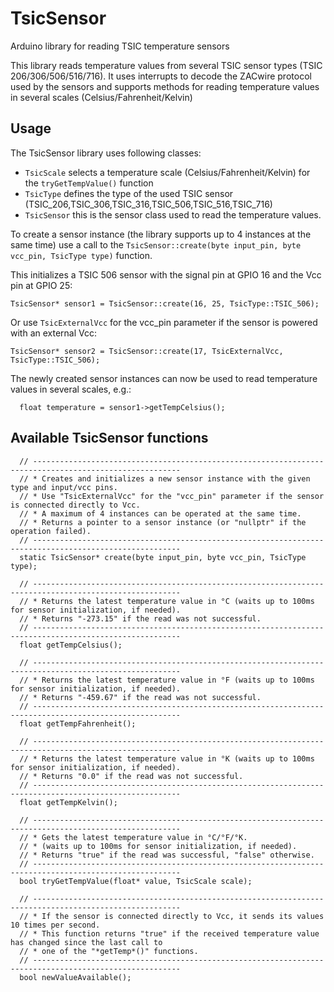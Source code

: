 # TsicSensor
Arduino library for reading TSIC temperature sensors

This library reads temperature values from several TSIC sensor types (TSIC 206/306/506/516/716). It uses interrupts to decode the ZACwire protocol used by the sensors and supports methods for reading temperature values in several scales (Celsius/Fahrenheit/Kelvin)

## Usage

The TsicSensor library uses following classes:
* `TsicScale` selects a temperature scale (Celsius/Fahrenheit/Kelvin) for the `tryGetTempValue()` function	
* `TsicType` defines the type of the used TSIC sensor (TSIC_206,TSIC_306,TSIC_316,TSIC_506,TSIC_516,TSIC_716)
* `TsicSensor` this is the sensor class used to read the temperature values.

To create a sensor instance (the library supports up to 4 instances at the same time) use a call to the `TsicSensor::create(byte input_pin, byte vcc_pin, TsicType type)` function.


This initializes a TSIC 506 sensor with the signal pin at GPIO 16 and the Vcc pin at GPIO 25:
```
TsicSensor* sensor1 = TsicSensor::create(16, 25, TsicType::TSIC_506);
```
 
Or use `TsicExternalVcc` for the vcc_pin parameter if the sensor is powered with an external Vcc:
```
TsicSensor* sensor2 = TsicSensor::create(17, TsicExternalVcc, TsicType::TSIC_506);
```

The newly created sensor instances can now be used to read temperature values in several scales, e.g.:
```
  float temperature = sensor1->getTempCelsius();
```


## Available TsicSensor functions

```
  // -------------------------------------------------------------------------------------------------------
  // * Creates and initializes a new sensor instance with the given type and input/vcc pins. 
  // * Use "TsicExternalVcc" for the "vcc_pin" parameter if the sensor is connected directly to Vcc.
  // * A maximum of 4 instances can be operated at the same time.
  // * Returns a pointer to a sensor instance (or "nullptr" if the operation failed). 
  // -------------------------------------------------------------------------------------------------------
  static TsicSensor* create(byte input_pin, byte vcc_pin, TsicType type);  
  
  // -------------------------------------------------------------------------------------------------------
  // * Returns the latest temperature value in °C (waits up to 100ms for sensor initialization, if needed).
  // * Returns "-273.15" if the read was not successful.
  // -------------------------------------------------------------------------------------------------------
  float getTempCelsius();

  // -------------------------------------------------------------------------------------------------------
  // * Returns the latest temperature value in °F (waits up to 100ms for sensor initialization, if needed).
  // * Returns "-459.67" if the read was not successful.
  // -------------------------------------------------------------------------------------------------------
  float getTempFahrenheit();
  
  // -------------------------------------------------------------------------------------------------------
  // * Returns the latest temperature value in °K (waits up to 100ms for sensor initialization, if needed).
  // * Returns "0.0" if the read was not successful.
  // -------------------------------------------------------------------------------------------------------
  float getTempKelvin();
  
  // -------------------------------------------------------------------------------------------------------
  // * Gets the latest temperature value in °C/°F/°K. 
  // * (waits up to 100ms for sensor initialization, if needed).
  // * Returns "true" if the read was successful, "false" otherwise.
  // -------------------------------------------------------------------------------------------------------
  bool tryGetTempValue(float* value, TsicScale scale);

  // -------------------------------------------------------------------------------------------------------
  // * If the sensor is connected directly to Vcc, it sends its values 10 times per second.
  // * This function returns "true" if the received temperature value has changed since the last call to
  // * one of the "*getTemp*()" functions.
  // -------------------------------------------------------------------------------------------------------
  bool newValueAvailable();           

```

